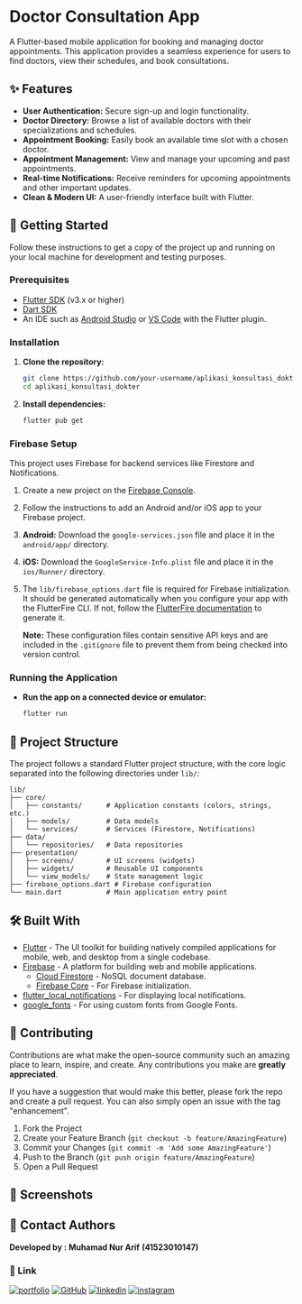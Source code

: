 # Doctor Consultation App

A Flutter-based mobile application for booking and managing doctor appointments. This application provides a seamless experience for users to find doctors, view their schedules, and book consultations.

## ✨ Features

- **User Authentication:** Secure sign-up and login functionality.
- **Doctor Directory:** Browse a list of available doctors with their specializations and schedules.
- **Appointment Booking:** Easily book an available time slot with a chosen doctor.
- **Appointment Management:** View and manage your upcoming and past appointments.
- **Real-time Notifications:** Receive reminders for upcoming appointments and other important updates.
- **Clean & Modern UI:** A user-friendly interface built with Flutter.

## 🚀 Getting Started

Follow these instructions to get a copy of the project up and running on your local machine for development and testing purposes.

### Prerequisites

- [Flutter SDK](https://flutter.dev/docs/get-started/install) (v3.x or higher)
- [Dart SDK](https://dart.dev/get-dart)
- An IDE such as [Android Studio](https://developer.android.com/studio) or [VS Code](https://code.visualstudio.com/) with the Flutter plugin.

### Installation

1.  **Clone the repository:**
    ```sh
    git clone https://github.com/your-username/aplikasi_konsultasi_dokter.git
    cd aplikasi_konsultasi_dokter
    ```

2.  **Install dependencies:**
    ```sh
    flutter pub get
    ```

### Firebase Setup

This project uses Firebase for backend services like Firestore and Notifications.

1.  Create a new project on the [Firebase Console](https://console.firebase.google.com/).
2.  Follow the instructions to add an Android and/or iOS app to your Firebase project.
3.  **Android:** Download the `google-services.json` file and place it in the `android/app/` directory.
4.  **iOS:** Download the `GoogleService-Info.plist` file and place it in the `ios/Runner/` directory.
5.  The `lib/firebase_options.dart` file is required for Firebase initialization. It should be generated automatically when you configure your app with the FlutterFire CLI. If not, follow the [FlutterFire documentation](https://firebase.flutter.dev/docs/overview#initialization) to generate it.

    **Note:** These configuration files contain sensitive API keys and are included in the `.gitignore` file to prevent them from being checked into version control.

### Running the Application

- **Run the app on a connected device or emulator:**
  ```sh
  flutter run
  ```

## 📂 Project Structure

The project follows a standard Flutter project structure, with the core logic separated into the following directories under `lib/`:

```
lib/
├── core/
│   ├── constants/      # Application constants (colors, strings, etc.)
│   ├── models/         # Data models
│   └── services/       # Services (Firestore, Notifications)
├── data/
│   └── repositories/   # Data repositories
├── presentation/
│   ├── screens/        # UI screens (widgets)
│   ├── widgets/        # Reusable UI components
│   └── view_models/    # State management logic
├── firebase_options.dart # Firebase configuration
└── main.dart           # Main application entry point
```

## 🛠️ Built With

- [Flutter](https://flutter.dev/) - The UI toolkit for building natively compiled applications for mobile, web, and desktop from a single codebase.
- [Firebase](https://firebase.google.com/) - A platform for building web and mobile applications.
  - [Cloud Firestore](https://firebase.google.com/products/firestore) - NoSQL document database.
  - [Firebase Core](https://firebase.google.com/products/cloud-messaging) - For Firebase initialization.
- [flutter_local_notifications](https://pub.dev/packages/flutter_local_notifications) - For displaying local notifications.
- [google_fonts](https://pub.dev/packages/google_fonts) - For using custom fonts from Google Fonts.

## 🤝 Contributing

Contributions are what make the open-source community such an amazing place to learn, inspire, and create. Any contributions you make are **greatly appreciated**.

If you have a suggestion that would make this better, please fork the repo and create a pull request. You can also simply open an issue with the tag "enhancement".

1.  Fork the Project
2.  Create your Feature Branch (`git checkout -b feature/AmazingFeature`)
3.  Commit your Changes (`git commit -m 'Add some AmazingFeature'`)
4.  Push to the Branch (`git push origin feature/AmazingFeature`)
5.  Open a Pull Request

## 📸 Screenshots




## 📧 **Contact Authors**
**Developed by :**
**Muhamad Nur Arif**
**(41523010147)**

### **🔗 Link**
[![portfolio](https://img.shields.io/badge/my_portfolio-000?style=for-the-badge&logo=ko-fi&logoColor=white)](https://ariftsx.vercel.app/)
[![GitHub](https://img.shields.io/badge/GitHub-100000?style=for-the-badge&logo=github&logoColor=white)](https://github.com/arifsuz)
[![linkedin](https://img.shields.io/badge/LinkedIn-0077B5?style=for-the-badge&logo=linkedin&logoColor=white)](https://www.linkedin.com/in/marif8/)
[![instagram](https://img.shields.io/badge/Instagram-E4405F?style=for-the-badge&logo=instagram&logoColor=white)](https://www.instagram.com/ariftsx/)

